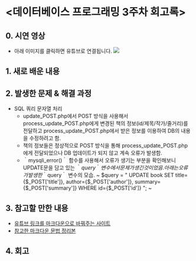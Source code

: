 <데이터베이스 프로그래밍 3주차 회고록>
=============================
## 0. 시연 영상
* 아래 이미지를 클릭하면 유튜브로 연결됩니다.
[![](http://img.youtube.com/vi/2ZacZYgulC8/0.jpg)](http://www.youtube.com/watch?v=2ZacZYgulC8 "")

## 1. 새로 배운 내용

## 2. 발생한 문제 & 해결 과정
* SQL 쿼리 문자열 처리
  * update_POST.php에서 POST 방식을 사용해서 process_update_POST.php에게 변경된 책의 정보(id/제목/작가/줄거리)를 전달하고 process_update_POST.php에서 받은 정보를 이용하여 DB의 내용을 수정하려고 함.
  * 책의 정보들은 정상적으로 POST 방식을 통해 process_update_POST.php에게 전달되었으나 DB 업데이트가 되지 않고 계속 오류가 발생함.
  * ｀mysqli_error()｀ 함수를 사용해서 오류가 생기는 부분을 확인해보니 UPDATE문을 담고 있는 ｀$query｀변수에서 문제가 생긴 것이었음. 아래는 오류가 발생한 ｀$query｀ 변수의 모습.
  \~
    $query = "
      UPDATE book
      SET
        title={$_POST['title']},
        author={$_POST['author']},
        summary={$_POST['summary']}
        WHERE id={$_POST['id']}
    ";
  \~

## 3. 참고할 만한 내용
* [유튜브 링크를 마크다운으로 바꿔주는 사이트](https://opentutorials.org/course/478)
* [참고한 마크다운 문법 정리본](https://heropy.blog/2017/09/30/markdown/)

## 4. 회고
